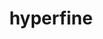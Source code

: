 ---
title: "hyperfine"
layout: cache
categories: [package, develop-2025-01-12]
meta: {"versions": ["1.18.0"], "compilers": ["gcc@=10.5.0", "gcc@=13.3.0"], "oss": ["centos7", "rhel8"], "platforms": ["linux"], "targets": ["aarch64", "x86_64_v3"], "stacks": ["developer-tools-aarch64-linux-gnu", "developer-tools-x86_64_v3-linux-gnu", "root"], "num_specs": 2, "num_specs_by_stack": {"root": 2, "developer-tools-x86_64_v3-linux-gnu": 1, "developer-tools-aarch64-linux-gnu": 1}}
spec_details: [{"hash": "ha4cxfkblzmx2a7jslcaz3esjailoznu", "compiler": "gcc@=10.5.0", "versions": ["1.18.0"], "os": "centos7", "platform": "linux", "target": "x86_64_v3", "variants": ["build_system=cargo"], "stacks": ["root", "developer-tools-x86_64_v3-linux-gnu"], "size": "-", "tarball": "https://binaries.spack.io/develop-2025-01-12/build_cache/linux-centos7-x86_64_v3/gcc-10.5.0/hyperfine-1.18.0/linux-centos7-x86_64_v3-gcc-10.5.0-hyperfine-1.18.0-ha4cxfkblzmx2a7jslcaz3esjailoznu.spack"}, {"hash": "cpyx3i5v6mog4ykmkjvh6shdxv6libri", "compiler": "gcc@=13.3.0", "versions": ["1.18.0"], "os": "rhel8", "platform": "linux", "target": "aarch64", "variants": ["build_system=cargo"], "stacks": ["developer-tools-aarch64-linux-gnu", "root"], "size": "-", "tarball": "https://binaries.spack.io/develop-2025-01-12/build_cache/linux-rhel8-aarch64/gcc-13.3.0/hyperfine-1.18.0/linux-rhel8-aarch64-gcc-13.3.0-hyperfine-1.18.0-cpyx3i5v6mog4ykmkjvh6shdxv6libri.spack"}]
---